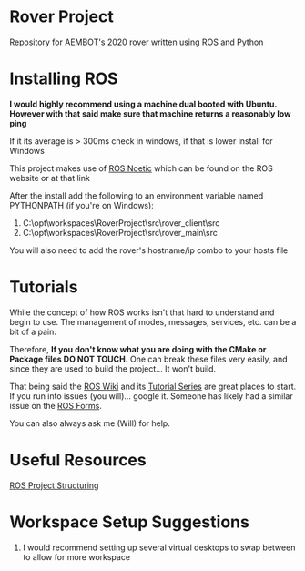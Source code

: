 # Rover Project

Repository for AEMBOT's 2020 rover written using ROS and Python

# Installing ROS

**I would highly recommend using a machine dual booted with Ubuntu. However with that said make sure that machine returns a reasonably low ping**

If it its average is > 300ms check in windows, if that is lower install for Windows

This project makes use of [ROS Noetic](http://wiki.ros.org/noetic/Installation) which can be found on the ROS website or at that link


After the install add the following to an environment variable named PYTHONPATH (if you're on Windows):

1. C:\opt\workspaces\RoverProject\src\rover_client\src
2. C:\opt\workspaces\RoverProject\src\rover_main\src

You will also need to add the rover's hostname/ip combo to your hosts file

# Tutorials

While the concept of how ROS works isn't that hard to understand and begin to use. The management of modes, messages, services, etc. can be a bit of a pain. 

Therefore, 
**If you don't know what you are doing with the CMake or Package files DO NOT TOUCH.**
One can break these files very easily, and since they are used to build the project... It won't build.

That being said the [ROS Wiki](http://wiki.ros.org) and its [Tutorial Series](http://wiki.ros.org/ROS/Tutorials) are great places to start. If you run into issues (you will)... google it. Someone has likely had a similar issue on the [ROS Forms](https://answers.ros.org/questions/).

You can also always ask me (Will) for help.

# Useful Resources

[ROS Project Structuring](http://www.artificialhumancompanions.com/structure-python-based-ros-package/)

# Workspace Setup Suggestions

1. I would recommend setting up several virtual desktops to swap between to allow for more workspace

